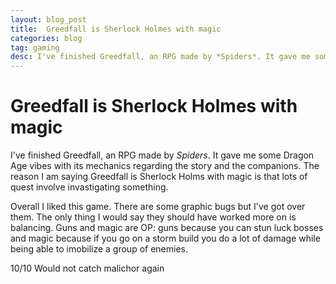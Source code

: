 ```yaml
---
layout: blog_post
title:  Greedfall is Sherlock Holmes with magic
categories: blog
tag: gaming
desc: I've finished Greedfall, an RPG made by *Spiders*. It gave me some Dragon Age vibes with its mechanics regarding the story and the companions. The reason I am saying Greedfall is Sherlock Holms with magic is that lots of quest involve invastigating something.
---
```

# Greedfall is Sherlock Holmes with magic

I've finished Greedfall, an RPG made by *Spiders*. It gave me some Dragon Age vibes with its mechanics regarding the story and the companions. The reason I am saying Greedfall is Sherlock Holms with magic is that lots of quest involve invastigating something.

Overall I liked this game. There are some graphic bugs but I've got over them. The only thing I would say they should have worked more on is balancing. Guns and magic are OP: guns because you can stun luck bosses and magic because if you go on a storm build you do a lot of damage while being able to imobilize a group of enemies.


10/10 Would not catch malichor again